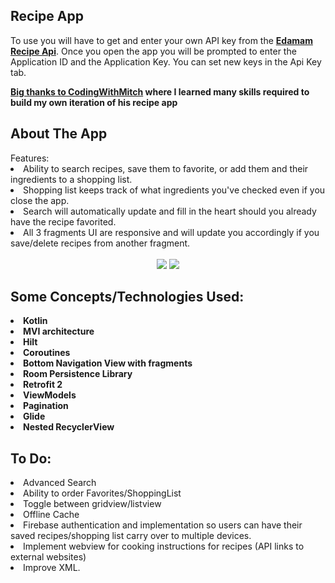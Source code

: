 <h2><strong>Recipe App</strong></h2>  
To use you will have to get and enter your own API key from the <strong><a href="https://developer.edamam.com/edamam-recipe-api">Edamam Recipe Api</a></strong>. Once you open the app you will be prompted to enter the Application ID and the Application Key. You can set new keys in the Api Key tab.
<p><strong><a href="https://codingwithmitch.com/">Big thanks to CodingWithMitch</a> where I learned many skills required to build my own iteration of his recipe app</strong></p>   
<h2><strong>About The App</strong></h2>  
Features:<br>  
<li>Ability to search recipes, save them to favorite, or add them and their ingredients to a shopping list.  
<li>Shopping list keeps track of what ingredients you've checked even if you close the app.  
<li>Search will automatically update and fill in the heart should you already have the recipe favorited.  
<li>All 3 fragments UI are responsive and will update you accordingly if you save/delete recipes from another fragment. 

<br>  
<br>  
<center>  
<img class='header-img' src='https://user-images.githubusercontent.com/93685322/140425668-f5d9e27b-149a-486c-b4ce-e984fe62aa32.PNG'/>  
<img class='header-img' src='https://user-images.githubusercontent.com/93685322/140425670-6512239d-d833-4c2f-bfe6-c15ed32193c0.PNG'/>  
</center>  


<h2><strong> Some Concepts/Technologies Used:</strong></h2>
<li><strong>Kotlin</strong></li>  
<li><strong>MVI architecture</strong></li>  
<li><strong>Hilt</strong></li>  
<li><strong>Coroutines</strong><br></li>  
<li><strong>Bottom Navigation View with fragments</strong></li>  
<li><strong>Room Persistence Library</strong></li>  
<li><strong>Retrofit 2</strong></li>  
<li><strong>ViewModels</strong></li>  
<li><strong>Pagination</strong></li>  
<li><strong>Glide</strong></li>
<li><strong>Nested RecyclerView</strong></li>

<h2><strong> To Do:</strong></h2>
<li>Advanced Search</li>
<li>Ability to order Favorites/ShoppingList</li>
<li>Toggle between gridview/listview</li>
<li>Offline Cache</li>
<li>Firebase authentication and implementation so users can have their saved recipes/shopping list carry over to multiple devices.</li>
<li>Implement webview for cooking instructions for recipes (API links to external websites)</li>
<li>Improve XML.</li>